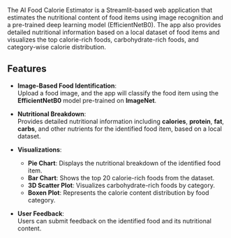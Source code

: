 The AI Food Calorie Estimator is a Streamlit-based web application that estimates the nutritional content of food items using image recognition and a pre-trained deep learning model (EfficientNetB0). The app also provides detailed nutritional information based on a local dataset of food items and visualizes the top calorie-rich foods, carbohydrate-rich foods, and category-wise calorie distribution.


## Features

- **Image-Based Food Identification**:  
  Upload a food image, and the app will classify the food item using the **EfficientNetB0** model pre-trained on **ImageNet**.

- **Nutritional Breakdown**:  
  Provides detailed nutritional information including **calories**, **protein**, **fat**, **carbs**, and other nutrients for the identified food item, based on a local dataset.

- **Visualizations**:
  - **Pie Chart**: Displays the nutritional breakdown of the identified food item.
  - **Bar Chart**: Shows the top 20 calorie-rich foods from the dataset.
  - **3D Scatter Plot**: Visualizes carbohydrate-rich foods by category.
  - **Boxen Plot**: Represents the calorie content distribution by food category.

- **User Feedback**:  
  Users can submit feedback on the identified food and its nutritional content.
